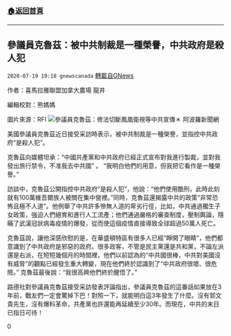 ###  [:house:返回首頁](https://github.com/ourhimalayas/txt)
---

## 參議員克魯茲：被中共制裁是一種榮譽，中共政府是殺人犯
`2020-07-19 19:18 gnewscanada` [轉載自GNews](https://gnews.org/zh-hant/270022/)

作者：喜馬拉雅聯盟加拿大農場 龍井

編輯校對：熊媽媽

圖片來源：RFI ![參議員克魯茲：修法切斷鳳凰衛視等中共宣傳＊ 阿波羅新聞網](https://lh4.googleusercontent.com/rmKDlcVQPb2WSLrLvJnOCHCUiF7hlw3GLMU_MUUQW2syN6yF8wJ4fyzlNExD46ZCwt-uFxU9LXd-RqBjAgy_YxOjd2GHBB5etSR1ooCYQtzZyUKLpw-SdBDGfa3bOUF8xxzlafM)

美國參議員克魯茲近日接受采訪時表示，被中共制裁是一種榮譽，並指控中共政府“是殺人犯”。

克魯茲向媒體坦承：“中國共產黨和中共政府已經正式宣布對我進行製裁，並對我發出旅行禁令，不准我去中共國” 。 “我明白他們的用意，但我把它看作是一種榮譽。”

訪談中，克魯茲公開指控中共政府“是殺人犯”，他說：“他們使用酷刑，此時此刻就有100萬維吾爾族人被關在集中營裡。”同時，克魯茲還揭露中共的政策“非常恐怖且極不人道”。他例舉了中共許多慘無人道的卑劣行徑，比如，中共通過獨生子女政策，強迫人們絕育和進行人工流產；他們通過嚴格的審查制度，壓制輿論，隱瞞了武漢冠狀病毒疫情的爆發，從而使這個疫情直接導致全球超過50萬人死亡。

克魯茲說，讓他深感欣慰的是，在華盛頓特區有很多人已經“睜開了眼睛”，他們都意識到了中共政府是邪惡的政府。很多政客，不管是民主黨還是共和黨，不論左派還是右派，在短短幾個月的時間裡，他們以前認為的“中共國很棒，中共對美國沒有威脅”的觀點已經發生重大轉變，現在他們終於認識到了“中共政府很壞、很危險。” 克魯茲最後說：“我很高興他們終於醒悟了。”

路德社對參議員克魯茲接受采訪發表評論指出，參議員克魯茲的這番話如果放在3年前，戰友們一定會驚掉下巴！對照一下，就能明白這3年發生了什麼。沒有郭文貴先生，沒有爆料革命，共產黨也許還能再延續至少30年。而現在，中共的末日已指日可待！

0
